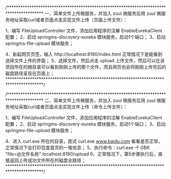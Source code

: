 /****************************************************************************************
 一、简单文件上传微服务，并加入 zuul 微服务后用 zuul 微服务地址采取curl或者页面点击实现文件上传（页面上传文件）：

 1、编写 FileUploadController 文件，添加应用程序的注解 EnableEurekaClient 配置；
 2、启动 springms-discovery-eureka 模块服务，启动1个端口；
 3、启动 springms-file-upload 模块服务；

 4、新起网页页签，输入 http://localhost:8190/index.html 正常情况下是能看到选择文件上传的界面；
 5、选择文件，然后点击 upload 上传文件，然后可以在该项目所在的根目录可以看到刚刚上传的那个文件，而且网页也会将刚刚上传完后的磁盘路径呈现在页面上；
 ****************************************************************************************/





/****************************************************************************************
 二、简单文件上传微服务，并加入 zuul 微服务后用 zuul 微服务地址采取curl或者页面点击实现文件上传（命令上传文件）：

 1、编写 FileUploadController 文件，添加应用程序的注解 EnableEurekaClient 配置；
 2、启动 springms-discovery-eureka 模块服务，启动1个端口；
 3、启动 springms-file-upload 模块服务；

 4、进入 curl.exe 所在的目录，尝试 curl.exe www.baidu.com 看看是否正常，正常情况下会打印百度首页的一堆信息；
 5、执行命令：curl.exe -F GBK "file=@文件名称" localhost:8190/upload
 6、正常情况下，第5步骤执行后，直接返回上传成功文件所在的磁盘全路径；
 ****************************************************************************************/